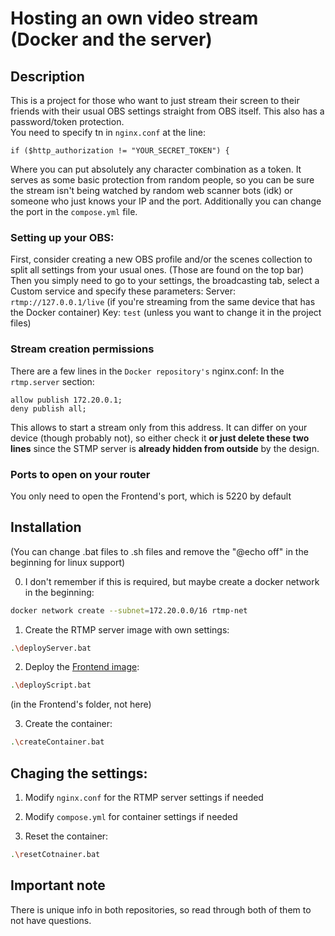 # Hosting an own video stream (Docker and the server)

## Description
This is a project for those who want to just stream their screen to their friends with their usual OBS settings straight from OBS itself. This also has a password/token protection.  
You need to specify tn in `nginx.conf` at the line:
```
if ($http_authorization != "YOUR_SECRET_TOKEN") {
```

Where you can put absolutely any character combination as a token. It serves as some basic protection from random people, so you can be sure the stream isn't being watched by random web scanner bots (idk) or someone who just knows your IP and the port. Additionally you can change the port in the `compose.yml` file.

### Setting up your OBS:
First, consider creating a new OBS profile and/or the scenes collection to split all settings from your usual ones. (Those are found on the top bar)  
Then you simply need to go to your settings, the broadcasting tab, select a Custom service and specify these parameters:
Server: `rtmp://127.0.0.1/live` (if you're streaming from the same device that has the Docker container)
Key: `test` (unless you want to change it in the project files)

### Stream creation permissions
There are a few lines in the `Docker repository's` nginx.conf:
In the `rtmp.server` section:

```nginx configuration
allow publish 172.20.0.1;
deny publish all;
```

This allows to start a stream only from this address. It can differ on your device (though probably not), so either check it **or just delete these two lines** since the STMP server is **already hidden from outside** by the design.

### Ports to open on your router

You only need to open the Frontend's port, which is 5220 by default

## Installation

(You can change .bat files to .sh files and remove the "@echo off" in the beginning for linux support)  

0. I don't remember if this is required, but maybe create a docker network in the beginning:
```sh
docker network create --subnet=172.20.0.0/16 rtmp-net
```

1. Create the RTMP server image with own settings:  
```sh
.\deployServer.bat
```  

2. Deploy the [Frontend image](https://github.com/DaylightDragon/HostedVideoStream-Frontend):  
```sh
.\deployScript.bat
```  

(in the Frontend's folder, not here)  

3. Create the container:  
```sh
.\createContainer.bat
```  

## Chaging the settings:

1. Modify `nginx.conf` for the RTMP server settings if needed  
   
2. Modify `compose.yml` for container settings if needed  

3. Reset the container:
```sh
.\resetCotnainer.bat
```

## Important note
There is unique info in both repositories, so read through both of them to not have questions.
